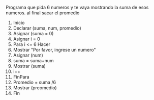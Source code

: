 Programa que pida 6 numeros y te vaya mostrando la suma de esos numeros. al final sacar el promedio

1. Inicio
2. Declarar (suma, num, promedio)
3. Asignar (suma = 0)
4. Asignar i = 0
5. Para i <= 6 Hacer
5.   Mostrar "Por favor, ingrese un numero"
5.   Asignar (num)
5.   suma = suma+num
5.   Mostrar (suma)
5.   i++
5.   FinPara
6. Promedio = suma /6
7. Mostrar (preomedio)
8. Fin
